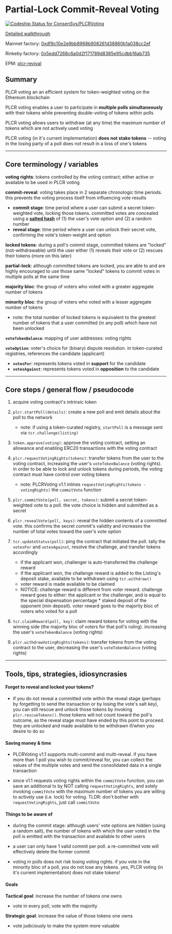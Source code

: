 # Partial-Lock Commit-Reveal Voting

[ ![Codeship Status for ConsenSys/PLCRVoting](https://app.codeship.com/projects/e58babc0-7647-0135-1b40-3a2518fac0ae/status?branch=master)](https://app.codeship.com/projects/244454)

[Detailed walkthrough](https://medium.com/metax-publication/a-walkthrough-of-plcr-voting-in-solidity-92420bd5b87c)

Mainnet factory: [0xdf9c10e2e9bb8968b908261d38860b1a038cc2ef](https://etherscan.io/address/0xdf9c10e2e9bb8968b908261d38860b1a038cc2ef#code)

Rinkeby factory: [0x5edd7268c6a0d2f171789d8385e95cdbb16ab735](https://rinkeby.etherscan.io/address/0x5edd7268c6a0d2f171789d8385e95cdbb16ab735#code)

EPM: [plcr-revival](https://www.ethpm.com/registry/packages/49)

## Summary

PLCR voting an an efficient system for token-weighted voting on the Ethereum blockchain

PLCR voting enables a user to participate in **multiple polls simultaneously** with their tokens while preventing double-voting of tokens within polls

PLCR voting allows users to withdraw (at any time) the maximum number of tokens which are not actively used voting

PLCR voting (in it's current implementation) **does not stake tokens** -- voting in the losing party of a poll does not result in a loss of one's tokens

---

## Core terminology / variables

**voting rights**: tokens controlled by the voting contract; either active or available to be used in PLCR voting

**commit-reveal**: voting takes place in 2 separate chronologic time periods. this prevents the voting process itself from influencing vote results

* **commit stage**: time period where a user can submit a secret token-weighted vote, locking those tokens. committed votes are concealed using a [**salted hash**](https://en.wikipedia.org/wiki/Salt_%28cryptography%29) of (1) the user's vote option and (2) a random number
* **reveal stage**: time period where a user can unlock their secret vote, confirming the vote's token-weight and option

**locked tokens**: during a poll's commit stage, committed tokens are "locked" (not-withdrawable) until the user either (1) reveals their vote or (2) rescues their tokens (more on this later)

**partial-lock**: although committed tokens are locked, you are able to and are highly encouraged to use those same "locked" tokens to commit votes in multiple polls at the same time

**majority bloc**: the group of voters who voted with a greater aggregate number of tokens

**minority bloc**: the group of voters who voted with a lesser aggregate number of tokens

* note: the total number of locked tokens is equivalent to the greatest number of tokens that a user committed (in any poll) which have not been unlocked

**`voteTokenBalance`**: mapping of user addresses: voting rights

**`voteOption`**: voter's choice for (binary) dispute resolution. in token-curated registries, references the candidate (applicant)

* **`votesFor`**: represents tokens voted in **support** for the candidate
* **`votesAgainst`**: represents tokens voted in **opposition** to the candidate

---

## Core steps / general flow / pseudocode

1.  acquire voting contract's intrinsic token

1.  `plcr.startPoll(details)`: create a new poll and emit details about the poll to the network

    * note: if using a token-curated registry, `startPoll` is a message sent via `tcr.challenge(listing)`

1.  `token.approve(voting)`: approve the voting contract, setting an allowance and enabling ERC20 transactions with the voting contract

1.  `plcr.requestVotingRights(tokens)`: transfer tokens from the user to the voting contract, increasing the user's `voteTokenBalance` (voting rights). in order to be able to lock and unlock tokens during periods, the voting contract must have control over voting tokens

    * note: PLCRVoting v1.1 inlines `requestVotingRights(tokens - votingRights)` the `commitVote` function

1.  `plcr.commitVote(poll, secret, tokens)`: submit a secret token-weighted vote to a poll. the vote choice is hidden and submitted as a secret

1.  `plcr.revealVote(poll, keys)`: reveal the hidden contents of a committed vote. this confirms the secret commit's validity and increases the number of total votes toward the user's vote option

1.  `tcr.updateStatus(poll)`: ping the contract that initiated the poll. tally the `votesFor` and `votesAgainst`, resolve the challenge, and transfer tokens accordingly

    * if the applicant won, challenger is auto-transferred the challenge reward
    * if the applicant won, the challenge reward is added to the Listing's deposit stake, available to be withdrawn using `tcr.withdraw()`
    * voter reward is made available to be claimed
    * NOTICE: challenge reward is different from voter reward. challenge reward goes to either: the applicant or the challenger, and is equal to the special dispensation percentage \* staked deposit of the opponent (min deposit). voter reward goes to the majority bloc of voters who voted for a poll

1.  `tcr.claimReward(poll, key)`: claim reward tokens for voting with the winning side (the majority bloc of voters for that poll's ruling). increasing the user's `voteTokenBalance` (voting rights)

1.  `plcr.withdrawVotingRights(tokens)`: transfer tokens from the voting contract to the user, decreasing the user's `voteTokenBalance` (voting rights)

---

## Tools, tips, strategies, idiosyncrasies

#### Forget to reveal and locked your tokens?

* if you do not reveal a committed vote within the reveal stage (perhaps by forgetting to send the transaction or by losing the vote's salt key), you can still rescue and unlock those tokens by invoking `plcr.rescueTokens()`. those tokens will not count toward the poll's outcome, as the reveal stage must have ended by this point to proceed. they are unlocked and made available to be withdrawn if/when you desire to do so

#### Saving money & time

* PLCRVoting v1.1 supports multi-commit and multi-reveal. if you have more than 1 poll you wish to commit/reveal for, you can collect the values of the multiple votes and send the consolidated data in a single transaction

* since v1.1 requests voting rights within the `commitVote` function, you can save an additional tx by NOT calling `requestVotingRights`, and solely invoking `commitVote` with the maximum number of tokens you are willing to actively use (i.e. lock) for voting. TLDR: don't bother with `requestVotingRights`, just call `commitVote`

#### Things to be aware of

* during the commit stage: although users' vote options are hidden (using a random salt), the number of tokens with which the user voted in the poll is emitted with the transaction and available to other users

* a user can only have 1 valid commit per poll. a re-committed vote will effectively delete the former commit

* voting in polls does not risk losing voting rights. if you vote in the minority bloc of a poll, you do not lose any tokens. yes, PLCR voting (in it's current implementation) does not stake tokens!

#### Goals

**Tactical goal**: increase the number of tokens one owns

* vote in every poll, vote with the majority

**Strategic goal**: increase the value of those tokens one owns

* vote judiciously to make the system more valuable
